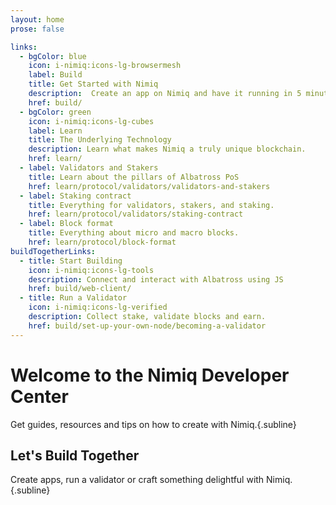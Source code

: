 ```yaml
---
layout: home
prose: false

links:
  - bgColor: blue
    icon: i-nimiq:icons-lg-browsermesh
    label: Build
    title: Get Started with Nimiq
    description:  Create an app on Nimiq and have it running in 5 minutes.
    href: build/
  - bgColor: green
    icon: i-nimiq:icons-lg-cubes
    label: Learn
    title: The Underlying Technology
    description: Learn what makes Nimiq a truly unique blockchain.
    href: learn/
  - label: Validators and Stakers
    title: Learn about the pillars of Albatross PoS
    href: learn/protocol/validators/validators-and-stakers
  - label: Staking contract
    title: Everything for validators, stakers, and staking.
    href: learn/protocol/validators/staking-contract
  - label: Block format
    title: Everything about micro and macro blocks.
    href: learn/protocol/block-format
buildTogetherLinks:
  - title: Start Building
    icon: i-nimiq:icons-lg-tools
    description: Connect and interact with Albatross using JS
    href: build/web-client/
  - title: Run a Validator
    icon: i-nimiq:icons-lg-verified
    description: Collect stake, validate blocks and earn.
    href: build/set-up-your-own-node/becoming-a-validator
---
```


# Welcome to the Nimiq Developer Center

Get guides, resources and tips on how to create with Nimiq.{.subline}

<HeadsUp />

<Grid :items="$frontmatter.links" mt-64 mb-136 />

## Let's Build Together

Create apps, run a validator or craft something delightful with Nimiq.{.subline}

<Grid :items="$frontmatter.buildTogetherLinks" mt-64 />
